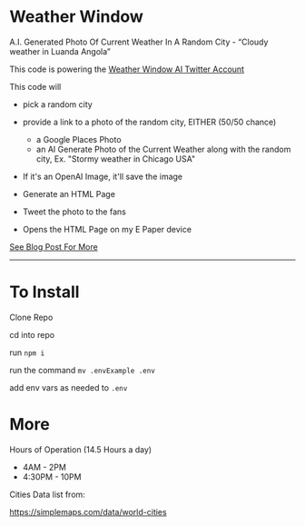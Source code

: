 # Weather Window

A.I. Generated Photo Of Current Weather In A Random City - “Cloudy weather in Luanda Angola”

This code is powering the [Weather Window AI Twitter Account](https://twitter.com/WeatherWindowAI)

This code will

- pick a random city
- provide a link to a photo of the random city, EITHER (50/50 chance)
    - a Google Places Photo
    - an AI Generate Photo of the Current Weather along with the random city, Ex. "Stormy weather in Chicago USA"

- If it's an OpenAI Image, it'll save the image
- Generate an HTML Page
- Tweet the photo to the fans
- Opens the HTML Page on my E Paper device

[See Blog Post For More](https://mikepland.com/portfolio/dall-e/2023/05/13/Weather-Window-AI/)

----

# To Install
Clone Repo

cd into repo

run `npm i`

run the command `mv .envExample .env`

add env vars as needed to `.env`


# More
Hours of Operation (14.5 Hours a day)
- 4AM - 2PM
- 4:30PM - 10PM


Cities Data list from:

https://simplemaps.com/data/world-cities